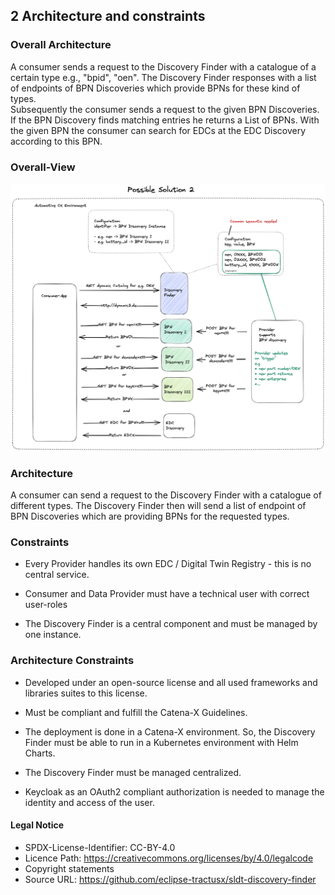 ## 2 Architecture and constraints

### Overall Architecture

A consumer sends a request to the Discovery Finder with a catalogue of a certain type e.g., "bpid", "oen". The Discovery Finder 
responses with a list of endpoints of BPN Discoveries which provide BPNs for these kind of types.  
Subsequently the consumer sends a request to the given BPN Discoveries. If the BPN Discovery finds matching entries he returns a List of BPNs. 
With the given BPN the consumer can search for EDCs at the EDC Discovery according to this BPN.

### Overall-View

![Overall view](media/OverallConcept.png)

### Architecture
A consumer can send a request to the Discovery Finder with a catalogue of different types. The Discovery Finder then will send a list of endpoint of
BPN Discoveries which are providing BPNs for the requested types. 


### Constraints

-   Every Provider handles its own EDC / Digital Twin Registry - this
    is no central service.

-   Consumer and Data Provider must have a technical user with correct user-roles

-   The Discovery Finder is a central component and must be managed by
    one instance.

### Architecture Constraints

-   Developed under an open-source license and all used frameworks and
    libraries suites to this license.

-   Must be compliant and fulfill the Catena-X Guidelines.

-   The deployment is done in a Catena-X environment. So, the Discovery Finder must be able to run in a Kubernetes environment with Helm
    Charts.

-   The Discovery Finder must be managed centralized.

-   Keycloak as an OAuth2 compliant authorization is needed to manage the identity and access of the user.

#### Legal Notice
* SPDX-License-Identifier: CC-BY-4.0
* Licence Path: https://creativecommons.org/licenses/by/4.0/legalcode
* Copyright statements
* Source URL: https://github.com/eclipse-tractusx/sldt-discovery-finder